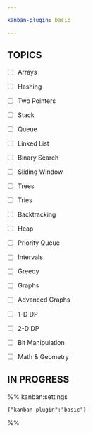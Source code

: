 ```yaml
---

kanban-plugin: basic

---
```


## TOPICS

- [ ] Arrays
- [ ] Hashing
- [ ] Two Pointers
- [ ] Stack
- [ ] Queue
- [ ] Linked List
- [ ] Binary Search
- [ ] Sliding Window
- [ ] Trees
- [ ] Tries
- [ ] Backtracking
- [ ] Heap
- [ ] Priority Queue
- [ ] Intervals
- [ ] Greedy
- [ ] Graphs
- [ ] Advanced Graphs
- [ ] 1-D DP
- [ ] 2-D DP
- [ ] Bit Manipulation
- [ ] Math & Geometry


## IN PROGRESS





%% kanban:settings
```
{"kanban-plugin":"basic"}
```
%%